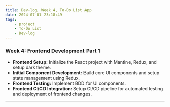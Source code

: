 ```yaml
---
title: Dev-log, Week 4, To-Do List App
date: 2024-07-01 23:18:49
tags:
    - project
    - To-Do List
    - Dev-log
---
```


### Week 4: Frontend Development Part 1

-   **Frontend Setup:** Initialize the React project with Mantine, Redux, and setup dark theme.
-   **Initial Component Development:** Build core UI components and setup state management using Redux.
-   **Frontend Testing:** Implement BDD for UI components.
-   **Frontend CI/CD Integration:** Setup CI/CD pipeline for automated testing and deployment of frontend changes.

---
